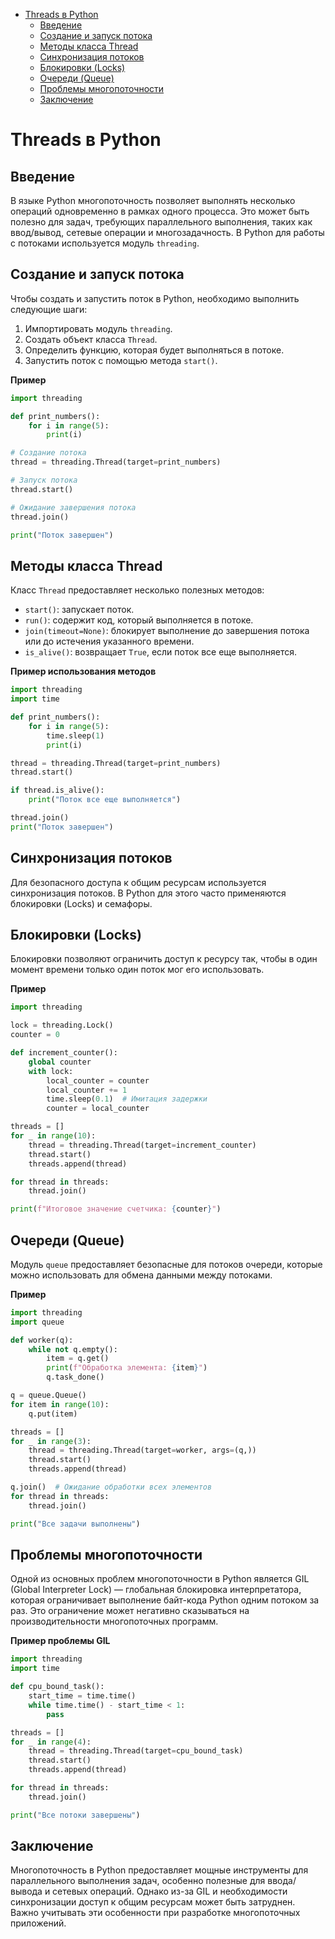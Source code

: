 <!-- TOC -->
* [Threads в Python](#threads-в-python)
  * [Введение](#введение)
  * [Создание и запуск потока](#создание-и-запуск-потока)
  * [Методы класса Thread](#методы-класса-thread)
  * [Синхронизация потоков](#синхронизация-потоков)
  * [Блокировки (Locks)](#блокировки-locks)
  * [Очереди (Queue)](#очереди-queue)
  * [Проблемы многопоточности](#проблемы-многопоточности)
  * [Заключение](#заключение)
<!-- TOC -->

# Threads в Python

## Введение

В языке Python многопоточность позволяет выполнять несколько операций одновременно в рамках одного процесса. 
Это может быть полезно для задач, требующих параллельного выполнения, таких как ввод/вывод, сетевые операции и многозадачность. 
В Python для работы с потоками используется модуль `threading`.

## Создание и запуск потока

Чтобы создать и запустить поток в Python, необходимо выполнить следующие шаги:

1. Импортировать модуль `threading`.
2. Создать объект класса `Thread`.
3. Определить функцию, которая будет выполняться в потоке.
4. Запустить поток с помощью метода `start()`.

**Пример**

```python
import threading

def print_numbers():
    for i in range(5):
        print(i)

# Создание потока
thread = threading.Thread(target=print_numbers)

# Запуск потока
thread.start()

# Ожидание завершения потока
thread.join()

print("Поток завершен")
```

## Методы класса Thread

Класс `Thread` предоставляет несколько полезных методов:

- `start()`: запускает поток.
- `run()`: содержит код, который выполняется в потоке.
- `join(timeout=None)`: блокирует выполнение до завершения потока или до истечения указанного времени.
- `is_alive()`: возвращает `True`, если поток все еще выполняется.

**Пример использования методов**

```python
import threading
import time

def print_numbers():
    for i in range(5):
        time.sleep(1)
        print(i)

thread = threading.Thread(target=print_numbers)
thread.start()

if thread.is_alive():
    print("Поток все еще выполняется")

thread.join()
print("Поток завершен")
```

## Синхронизация потоков

Для безопасного доступа к общим ресурсам используется синхронизация потоков. В Python для этого часто применяются блокировки (Locks) и семафоры.

## Блокировки (Locks)

Блокировки позволяют ограничить доступ к ресурсу так, чтобы в один момент времени только один поток мог его использовать.

**Пример**

```python
import threading

lock = threading.Lock()
counter = 0

def increment_counter():
    global counter
    with lock:
        local_counter = counter
        local_counter += 1
        time.sleep(0.1)  # Имитация задержки
        counter = local_counter

threads = []
for _ in range(10):
    thread = threading.Thread(target=increment_counter)
    thread.start()
    threads.append(thread)

for thread in threads:
    thread.join()

print(f"Итоговое значение счетчика: {counter}")
```

## Очереди (Queue)

Модуль `queue` предоставляет безопасные для потоков очереди, которые можно использовать для обмена данными между потоками.

**Пример**

```python
import threading
import queue

def worker(q):
    while not q.empty():
        item = q.get()
        print(f"Обработка элемента: {item}")
        q.task_done()

q = queue.Queue()
for item in range(10):
    q.put(item)

threads = []
for _ in range(3):
    thread = threading.Thread(target=worker, args=(q,))
    thread.start()
    threads.append(thread)

q.join()  # Ожидание обработки всех элементов
for thread in threads:
    thread.join()

print("Все задачи выполнены")
```

## Проблемы многопоточности

Одной из основных проблем многопоточности в Python является GIL (Global Interpreter Lock) — глобальная блокировка интерпретатора, 
которая ограничивает выполнение байт-кода Python одним потоком за раз. 
Это ограничение может негативно сказываться на производительности многопоточных программ.

**Пример проблемы GIL**

```python
import threading
import time

def cpu_bound_task():
    start_time = time.time()
    while time.time() - start_time < 1:
        pass

threads = []
for _ in range(4):
    thread = threading.Thread(target=cpu_bound_task)
    thread.start()
    threads.append(thread)

for thread in threads:
    thread.join()

print("Все потоки завершены")
```

## Заключение

Многопоточность в Python предоставляет мощные инструменты для параллельного выполнения задач, особенно полезные для ввода/вывода и сетевых операций. 
Однако из-за GIL и необходимости синхронизации доступ к общим ресурсам может быть затруднен. 
Важно учитывать эти особенности при разработке многопоточных приложений.